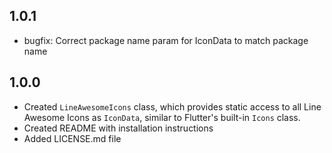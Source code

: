 ## 1.0.1

* bugfix: Correct package name param for IconData to match package name

## 1.0.0

* Created `LineAwesomeIcons` class, which provides static access to all Line Awesome Icons as `IconData`, similar to Flutter's built-in `Icons` class.
* Created README with installation instructions
* Added LICENSE.md file
